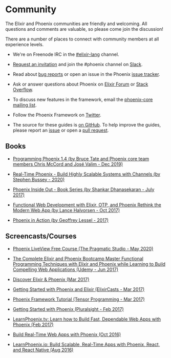 # Community

The Elixir and Phoenix communities are friendly and welcoming. All questions and comments are valuable, so please come join the discussion!

There are a number of places to connect with community members at all experience levels.

  * We're on Freenode IRC in the [\#elixir-lang](http://webchat.freenode.net/?channels=elixir-lang) channel.

  * [Request an invitation](https://elixir-slackin.herokuapp.com/) and join the #phoenix channel on [Slack](https://elixir-lang.slack.com).

  * Read about [bug reports](https://github.com/phoenixframework/phoenix/blob/master/CONTRIBUTING.md#bug-reports) or open an issue in the Phoenix [issue tracker](https://github.com/phoenixframework/phoenix/issues).

  * Ask or answer questions about Phoenix on [Elixir Forum](https://elixirforum.com/c/phoenix-forum) or [Stack Overflow](http://stackoverflow.com/questions/tagged/phoenix-framework).

  * To discuss new features in the framework, email the [phoenix-core mailing list](https://groups.google.com/group/phoenix-core).

  * Follow the Phoenix Framework on [Twitter](https://twitter.com/elixirphoenix).

  * The source for these guides is [on GitHub](https://github.com/phoenixframework/phoenix/tree/master/guides). To help improve the guides, please report an [issue](https://github.com/phoenixframework/phoenix/issues) or open a [pull request](https://github.com/phoenixframework/phoenix/pulls).

## Books

  * [Programming Phoenix 1.4 (by Bruce Tate and Phoenix core team members Chris McCord and José Valim - Dec 2019)](https://pragprog.com/book/phoenix14/programming-phoenix-1-4)

  * [Real-Time Phoenix - Build Highly Scalable Systems with Channels (by Stephen Bussey - 2020)](https://pragprog.com/book/sbsockets/real-time-phoenix)

  * [Phoenix Inside Out - Book Series (by Shankar Dhanasekaran - July 2017)](https://shankardevy.com/phoenix-book/)

  * [Functional Web Development with Elixir, OTP, and Phoenix Rethink the Modern Web App (by Lance Halvorsen - Oct 2017)](https://pragprog.com/book/lhelph/functional-web-development-with-elixir-otp-and-phoenix)

  * [Phoenix in Action (by Geoffrey Lessel - 2017)](https://manning.com/books/phoenix-in-action)

## Screencasts/Courses

  * [Phoenix LiveView Free Course (The Pragmatic Studio - May 2020)](https://pragmaticstudio.com/courses/phoenix-liveview)

  * [The Complete Elixir and Phoenix Bootcamp Master Functional Programming Techniques with Elixir and Phoenix while Learning to Build Compelling Web Applications (Udemy - Jun 2017)](https://www.udemy.com/the-complete-elixir-and-phoenix-bootcamp-and-tutorial/)

  * [Discover Elixir & Phoenix (Mar 2017)](https://www.ludu.co/course/discover-elixir-phoenix)

  * [Getting Started with Phoenix and Elixir (ElixirCasts - Mar 2017)](https://www.youtube.com/watch?v=THUG8J3xSYw&list=PLtTtLKRL6UYGxOHToRYnXBynon5plZ7Jd)

  * [Phoenix Framework Tutorial (Tensor Programming - Mar 2017)](https://www.youtube.com/watch?v=irDC1nWKhZ8&index=6&list=PLJbE2Yu2zumAgKjSPyFtvYjP5LqgzafQq)

  * [Getting Started with Phoenix (Pluralsight - Feb 2017)](https://www.pluralsight.com/courses/phoenix-getting-started)

  * [LearnPhoenix.tv: Learn how to Build Fast, Dependable Web Apps with Phoenix (Feb 2017)](https://www.learnphoenix.tv/)

  * [Build Real-Time Web Apps with Phoenix (Oct 2016)](https://pragprog.com/screencast/v-bhphnx/build-real-time-web-apps-with-phoenix)

  * [LearnPhoenix.io: Build Scalable, Real-Time Apps with Phoenix, React, and React Native (Aug 2016)](https://www.learnphoenix.io/)
